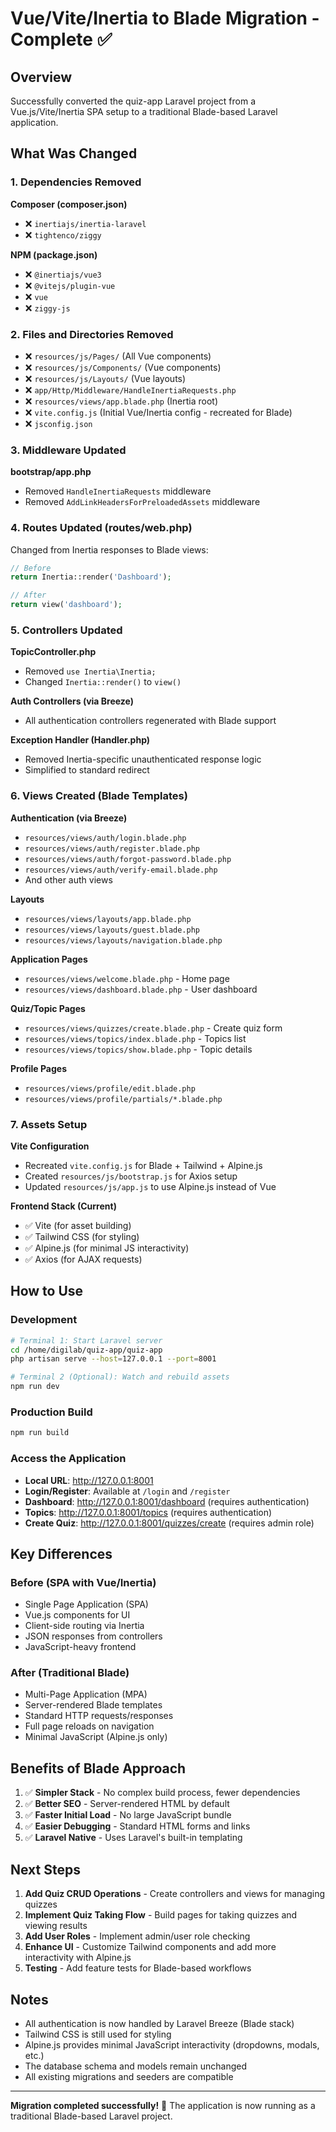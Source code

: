 # Vue/Vite/Inertia to Blade Migration - Complete ✅

## Overview
Successfully converted the quiz-app Laravel project from a Vue.js/Vite/Inertia SPA setup to a traditional Blade-based Laravel application.

## What Was Changed

### 1. Dependencies Removed
**Composer (composer.json)**
- ❌ `inertiajs/inertia-laravel`
- ❌ `tightenco/ziggy`

**NPM (package.json)**
- ❌ `@inertiajs/vue3`
- ❌ `@vitejs/plugin-vue`
- ❌ `vue`
- ❌ `ziggy-js`

### 2. Files and Directories Removed
- ❌ `resources/js/Pages/` (All Vue components)
- ❌ `resources/js/Components/` (Vue components)
- ❌ `resources/js/Layouts/` (Vue layouts)
- ❌ `app/Http/Middleware/HandleInertiaRequests.php`
- ❌ `resources/views/app.blade.php` (Inertia root)
- ❌ `vite.config.js` (Initial Vue/Inertia config - recreated for Blade)
- ❌ `jsconfig.json`

### 3. Middleware Updated
**bootstrap/app.php**
- Removed `HandleInertiaRequests` middleware
- Removed `AddLinkHeadersForPreloadedAssets` middleware

### 4. Routes Updated (routes/web.php)
Changed from Inertia responses to Blade views:
```php
// Before
return Inertia::render('Dashboard');

// After
return view('dashboard');
```

### 5. Controllers Updated
**TopicController.php**
- Removed `use Inertia\Inertia;`
- Changed `Inertia::render()` to `view()`

**Auth Controllers (via Breeze)**
- All authentication controllers regenerated with Blade support

**Exception Handler (Handler.php)**
- Removed Inertia-specific unauthenticated response logic
- Simplified to standard redirect

### 6. Views Created (Blade Templates)
**Authentication (via Breeze)**
- `resources/views/auth/login.blade.php`
- `resources/views/auth/register.blade.php`
- `resources/views/auth/forgot-password.blade.php`
- `resources/views/auth/verify-email.blade.php`
- And other auth views

**Layouts**
- `resources/views/layouts/app.blade.php`
- `resources/views/layouts/guest.blade.php`
- `resources/views/layouts/navigation.blade.php`

**Application Pages**
- `resources/views/welcome.blade.php` - Home page
- `resources/views/dashboard.blade.php` - User dashboard

**Quiz/Topic Pages**
- `resources/views/quizzes/create.blade.php` - Create quiz form
- `resources/views/topics/index.blade.php` - Topics list
- `resources/views/topics/show.blade.php` - Topic details

**Profile Pages**
- `resources/views/profile/edit.blade.php`
- `resources/views/profile/partials/*.blade.php`

### 7. Assets Setup
**Vite Configuration**
- Recreated `vite.config.js` for Blade + Tailwind + Alpine.js
- Created `resources/js/bootstrap.js` for Axios setup
- Updated `resources/js/app.js` to use Alpine.js instead of Vue

**Frontend Stack (Current)**
- ✅ Vite (for asset building)
- ✅ Tailwind CSS (for styling)
- ✅ Alpine.js (for minimal JS interactivity)
- ✅ Axios (for AJAX requests)

## How to Use

### Development
```bash
# Terminal 1: Start Laravel server
cd /home/digilab/quiz-app/quiz-app
php artisan serve --host=127.0.0.1 --port=8001

# Terminal 2 (Optional): Watch and rebuild assets
npm run dev
```

### Production Build
```bash
npm run build
```

### Access the Application
- **Local URL**: http://127.0.0.1:8001
- **Login/Register**: Available at `/login` and `/register`
- **Dashboard**: http://127.0.0.1:8001/dashboard (requires authentication)
- **Topics**: http://127.0.0.1:8001/topics (requires authentication)
- **Create Quiz**: http://127.0.0.1:8001/quizzes/create (requires admin role)

## Key Differences

### Before (SPA with Vue/Inertia)
- Single Page Application (SPA)
- Vue.js components for UI
- Client-side routing via Inertia
- JSON responses from controllers
- JavaScript-heavy frontend

### After (Traditional Blade)
- Multi-Page Application (MPA)
- Server-rendered Blade templates
- Standard HTTP requests/responses
- Full page reloads on navigation
- Minimal JavaScript (Alpine.js only)

## Benefits of Blade Approach
1. ✅ **Simpler Stack** - No complex build process, fewer dependencies
2. ✅ **Better SEO** - Server-rendered HTML by default
3. ✅ **Faster Initial Load** - No large JavaScript bundle
4. ✅ **Easier Debugging** - Standard HTML forms and links
5. ✅ **Laravel Native** - Uses Laravel's built-in templating

## Next Steps
1. **Add Quiz CRUD Operations** - Create controllers and views for managing quizzes
2. **Implement Quiz Taking Flow** - Build pages for taking quizzes and viewing results
3. **Add User Roles** - Implement admin/user role checking
4. **Enhance UI** - Customize Tailwind components and add more interactivity with Alpine.js
5. **Testing** - Add feature tests for Blade-based workflows

## Notes
- All authentication is now handled by Laravel Breeze (Blade stack)
- Tailwind CSS is still used for styling
- Alpine.js provides minimal JavaScript interactivity (dropdowns, modals, etc.)
- The database schema and models remain unchanged
- All existing migrations and seeders are compatible

---
**Migration completed successfully!** 🎉
The application is now running as a traditional Blade-based Laravel project.
